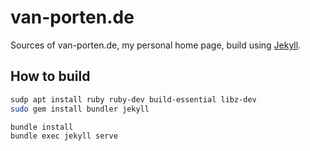 # van-porten.de
Sources of van-porten.de, my personal home page, build using [Jekyll](https://jekyllrb.com/).

## How to build

```bash 
sudp apt install ruby ruby-dev build-essential libz-dev
sudo gem install bundler jekyll

bundle install
bundle exec jekyll serve
```